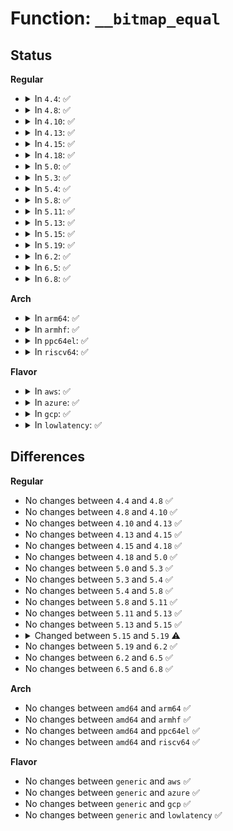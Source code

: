 # Function: <code>__bitmap_equal</code>

## Status
<b>Regular</b>
<ul>
<li>
<details>
<summary>In <code>4.4</code>: ✅</summary>

```c
int __bitmap_equal(const long unsigned int *bitmap1, const long unsigned int *bitmap2, unsigned int bits);
```

**Collision:** Unique Global

**Inline:** No

**Transformation:** False

**Instances:**

```
In lib/bitmap.c (ffffffff813f8dd0)
Location: lib/bitmap.c:45
Inline: False
Direct callers:
  - arch/x86/kernel/apic/vector.c:assign_irq_vector
  - arch/x86/kernel/apic/apic_flat_64.c:flat_send_IPI_allbutself
  - kernel/workqueue.c:wq_calc_node_cpumask
  - kernel/workqueue.c:alloc_unbound_pwq
  - kernel/workqueue.c:wq_update_unbound_numa
  - kernel/sched/core.c:cpu_attach_domain
  - kernel/sched/core.c:cpu_attach_domain
  - kernel/sched/core.c:__set_cpus_allowed_ptr
  - kernel/sched/core.c:build_sched_domains
  - kernel/sched/core.c:partition_sched_domains
  - kernel/sched/core.c:partition_sched_domains
  - kernel/time/tick-common.c:tick_setup_device
  - kernel/time/tick-broadcast.c:tick_broadcast_set_event
  - kernel/cpuset.c:rebuild_sched_domains_locked
  - kernel/cpuset.c:cpuset_write_resmask
  - kernel/cpuset.c:cpuset_write_resmask
  - kernel/cpuset.c:cpuset_write_resmask
  - kernel/cpuset.c:cpuset_hotplug_workfn
  - kernel/cpuset.c:cpuset_hotplug_workfn
  - kernel/cpuset.c:cpuset_hotplug_workfn
  - kernel/padata.c:padata_replace
  - kernel/padata.c:padata_replace
  - kernel/padata.c:padata_replace
  - drivers/xen/xen-acpi-processor.c:xen_upload_processor_pm_data
```
**Symbols:**

```
ffffffff813f8dd0-ffffffff813f8e39: __bitmap_equal (STB_GLOBAL)
```
</details>
</li>
<li>
<details>
<summary>In <code>4.8</code>: ✅</summary>

```c
int __bitmap_equal(const long unsigned int *bitmap1, const long unsigned int *bitmap2, unsigned int bits);
```

**Collision:** Unique Global

**Inline:** No

**Transformation:** False

**Instances:**

```
In lib/bitmap.c (ffffffff8143fc80)
Location: lib/bitmap.c:47
Inline: False
Direct callers:
  - arch/x86/kernel/apic/vector.c:assign_irq_vector
  - arch/x86/kernel/apic/apic_flat_64.c:flat_send_IPI_allbutself
  - kernel/workqueue.c:wq_update_unbound_numa
  - kernel/workqueue.c:wq_calc_node_cpumask
  - kernel/workqueue.c:alloc_unbound_pwq
  - kernel/sched/core.c:partition_sched_domains
  - kernel/sched/core.c:partition_sched_domains
  - kernel/sched/core.c:build_sched_domains
  - kernel/sched/core.c:cpu_attach_domain
  - kernel/sched/core.c:cpu_attach_domain
  - kernel/sched/core.c:__set_cpus_allowed_ptr
  - kernel/time/tick-common.c:tick_setup_device
  - kernel/time/tick-broadcast.c:tick_broadcast_set_event
  - kernel/cpuset.c:cpuset_hotplug_workfn
  - kernel/cpuset.c:cpuset_hotplug_workfn
  - kernel/cpuset.c:cpuset_hotplug_workfn
  - kernel/cpuset.c:cpuset_write_resmask
  - kernel/cpuset.c:cpuset_write_resmask
  - kernel/cpuset.c:cpuset_write_resmask
  - kernel/cpuset.c:rebuild_sched_domains_locked
  - kernel/padata.c:padata_replace
  - kernel/padata.c:padata_replace
  - kernel/padata.c:padata_replace
  - drivers/xen/xen-acpi-processor.c:xen_upload_processor_pm_data
```
**Symbols:**

```
ffffffff8143fc80-ffffffff8143fcf1: __bitmap_equal (STB_GLOBAL)
```
</details>
</li>
<li>
<details>
<summary>In <code>4.10</code>: ✅</summary>

```c
int __bitmap_equal(const long unsigned int *bitmap1, const long unsigned int *bitmap2, unsigned int bits);
```

**Collision:** Unique Global

**Inline:** No

**Transformation:** False

**Instances:**

```
In lib/bitmap.c (ffffffff8145cd80)
Location: lib/bitmap.c:47
Inline: False
Direct callers:
  - arch/x86/kernel/smp.c:native_send_call_func_ipi
  - arch/x86/kernel/smp.c:native_send_call_func_ipi
  - arch/x86/kernel/apic/vector.c:assign_irq_vector
  - arch/x86/kernel/apic/apic_flat_64.c:flat_send_IPI_allbutself
  - kernel/workqueue.c:wq_update_unbound_numa
  - kernel/workqueue.c:alloc_unbound_pwq
  - kernel/sched/core.c:partition_sched_domains
  - kernel/sched/core.c:partition_sched_domains
  - kernel/sched/core.c:build_sched_domains
  - kernel/sched/core.c:cpu_attach_domain
  - kernel/sched/core.c:__set_cpus_allowed_ptr
  - kernel/time/tick-common.c:tick_setup_device
  - kernel/time/tick-broadcast.c:tick_broadcast_set_event
  - kernel/cpuset.c:cpuset_hotplug_workfn
  - kernel/cpuset.c:cpuset_hotplug_workfn
  - kernel/cpuset.c:cpuset_hotplug_workfn
  - kernel/cpuset.c:cpuset_hotplug_workfn
  - kernel/cpuset.c:cpuset_write_resmask
  - kernel/cpuset.c:cpuset_write_resmask
  - kernel/cpuset.c:cpuset_write_resmask
  - kernel/cpuset.c:cpuset_write_resmask
  - kernel/cpuset.c:cpuset_write_resmask
  - kernel/cpuset.c:cpuset_write_resmask
  - kernel/cpuset.c:rebuild_sched_domains_locked
  - kernel/trace/trace_hwlat.c:kthread_fn
  - kernel/padata.c:padata_replace
  - kernel/padata.c:padata_replace
  - kernel/padata.c:padata_replace
  - mm/mempolicy.c:mpol_rebind_policy
  - drivers/xen/xen-acpi-processor.c:xen_upload_processor_pm_data
```
**Symbols:**

```
ffffffff8145cd80-ffffffff8145cdf1: __bitmap_equal (STB_GLOBAL)
```
</details>
</li>
<li>
<details>
<summary>In <code>4.13</code>: ✅</summary>

```c
int __bitmap_equal(const long unsigned int *bitmap1, const long unsigned int *bitmap2, unsigned int bits);
```

**Collision:** Unique Global

**Inline:** No

**Transformation:** False

**Instances:**

```
In lib/bitmap.c (ffffffff81461fd0)
Location: lib/bitmap.c:47
Inline: False
Direct callers:
  - arch/x86/kernel/smp.c:native_send_call_func_ipi
  - arch/x86/kernel/smp.c:native_send_call_func_ipi
  - arch/x86/kernel/apic/vector.c:assign_irq_vector
  - arch/x86/kernel/apic/apic_flat_64.c:flat_send_IPI_allbutself
  - kernel/workqueue.c:wq_update_unbound_numa
  - kernel/workqueue.c:alloc_unbound_pwq
  - kernel/sched/core.c:__set_cpus_allowed_ptr
  - kernel/sched/topology.c:partition_sched_domains
  - kernel/sched/topology.c:partition_sched_domains
  - kernel/sched/topology.c:build_sched_domains
  - kernel/sched/topology.c:build_sched_domains
  - kernel/sched/topology.c:build_sched_domains
  - kernel/sched/topology.c:cpu_attach_domain
  - kernel/sched/topology.c:cpu_attach_domain
  - kernel/sched/topology.c:cpu_attach_domain
  - kernel/sched/topology.c:cpu_attach_domain
  - kernel/time/tick-common.c:tick_setup_device
  - kernel/time/tick-broadcast.c:tick_broadcast_set_event
  - kernel/cgroup/cpuset.c:cpuset_hotplug_workfn
  - kernel/cgroup/cpuset.c:cpuset_hotplug_workfn
  - kernel/cgroup/cpuset.c:cpuset_write_resmask
  - kernel/cgroup/cpuset.c:cpuset_write_resmask
  - kernel/cgroup/cpuset.c:cpuset_write_resmask
  - kernel/cgroup/cpuset.c:rebuild_sched_domains_locked
  - kernel/trace/trace_hwlat.c:kthread_fn
  - kernel/padata.c:padata_replace
  - kernel/padata.c:padata_replace
  - kernel/padata.c:padata_replace
  - drivers/xen/xen-acpi-processor.c:xen_upload_processor_pm_data
```
**Symbols:**

```
ffffffff81461fd0-ffffffff81462040: __bitmap_equal (STB_GLOBAL)
```
</details>
</li>
<li>
<details>
<summary>In <code>4.15</code>: ✅</summary>

```c
int __bitmap_equal(const long unsigned int *bitmap1, const long unsigned int *bitmap2, unsigned int bits);
```

**Collision:** Unique Global

**Inline:** No

**Transformation:** False

**Instances:**

```
In lib/bitmap.c (ffffffff8148deb0)
Location: lib/bitmap.c:49
Inline: False
Direct callers:
  - arch/x86/hyperv/mmu.c:hyperv_flush_tlb_others_ex
  - arch/x86/hyperv/mmu.c:hyperv_flush_tlb_others
  - arch/x86/kernel/smp.c:native_send_call_func_ipi
  - arch/x86/kernel/smp.c:native_send_call_func_ipi
  - arch/x86/kernel/apic/apic_flat_64.c:flat_send_IPI_allbutself
  - kernel/workqueue.c:wq_update_unbound_numa
  - kernel/workqueue.c:alloc_unbound_pwq
  - kernel/sched/core.c:__set_cpus_allowed_ptr
  - kernel/sched/topology.c:partition_sched_domains
  - kernel/sched/topology.c:partition_sched_domains
  - kernel/sched/topology.c:build_sched_domains
  - kernel/sched/topology.c:build_sched_domains
  - kernel/sched/topology.c:build_sched_domains
  - kernel/sched/topology.c:cpu_attach_domain
  - kernel/sched/topology.c:cpu_attach_domain
  - kernel/sched/topology.c:cpu_attach_domain
  - kernel/sched/topology.c:cpu_attach_domain
  - kernel/sched/isolation.c:housekeeping_setup
  - kernel/time/tick-common.c:tick_setup_device
  - kernel/time/tick-broadcast.c:tick_broadcast_set_event
  - kernel/cgroup/cpuset.c:cpuset_hotplug_workfn
  - kernel/cgroup/cpuset.c:cpuset_hotplug_workfn
  - kernel/cgroup/cpuset.c:cpuset_write_resmask
  - kernel/cgroup/cpuset.c:cpuset_write_resmask
  - kernel/cgroup/cpuset.c:cpuset_write_resmask
  - kernel/cgroup/cpuset.c:rebuild_sched_domains_locked
  - kernel/trace/trace_hwlat.c:kthread_fn
  - kernel/padata.c:padata_replace
  - kernel/padata.c:padata_replace
  - kernel/padata.c:padata_replace
  - drivers/xen/xen-acpi-processor.c:xen_upload_processor_pm_data
```
**Symbols:**

```
ffffffff8148deb0-ffffffff8148df20: __bitmap_equal (STB_GLOBAL)
```
</details>
</li>
<li>
<details>
<summary>In <code>4.18</code>: ✅</summary>

```c
int __bitmap_equal(const long unsigned int *bitmap1, const long unsigned int *bitmap2, unsigned int bits);
```

**Collision:** Unique Global

**Inline:** No

**Transformation:** False

**Instances:**

```
In lib/bitmap.c (ffffffff814c2c30)
Location: lib/bitmap.c:49
Inline: False
Direct callers:
  - arch/x86/hyperv/mmu.c:hyperv_flush_tlb_others_ex
  - arch/x86/hyperv/mmu.c:hyperv_flush_tlb_others
  - arch/x86/kernel/smp.c:native_send_call_func_ipi
  - arch/x86/kernel/smp.c:native_send_call_func_ipi
  - arch/x86/kernel/apic/apic_flat_64.c:flat_send_IPI_allbutself
  - kernel/workqueue.c:wq_update_unbound_numa
  - kernel/workqueue.c:alloc_unbound_pwq
  - kernel/sched/core.c:__set_cpus_allowed_ptr
  - kernel/sched/topology.c:partition_sched_domains
  - kernel/sched/topology.c:partition_sched_domains
  - kernel/sched/topology.c:build_sched_domains
  - kernel/sched/topology.c:build_sched_domains
  - kernel/sched/topology.c:build_sched_domains
  - kernel/sched/topology.c:cpu_attach_domain
  - kernel/sched/isolation.c:housekeeping_setup
  - kernel/time/tick-common.c:tick_check_preferred
  - kernel/time/tick-broadcast.c:tick_broadcast_set_event
  - kernel/cgroup/cpuset.c:cpuset_hotplug_workfn
  - kernel/cgroup/cpuset.c:cpuset_hotplug_workfn
  - kernel/cgroup/cpuset.c:cpuset_write_resmask
  - kernel/cgroup/cpuset.c:cpuset_write_resmask
  - kernel/cgroup/cpuset.c:cpuset_write_resmask
  - kernel/cgroup/cpuset.c:rebuild_sched_domains_locked
  - kernel/trace/trace_hwlat.c:kthread_fn
  - kernel/padata.c:padata_replace
  - kernel/padata.c:padata_replace
  - kernel/padata.c:padata_replace
  - drivers/xen/xen-acpi-processor.c:xen_upload_processor_pm_data
```
**Symbols:**

```
ffffffff814c2c30-ffffffff814c2c9a: __bitmap_equal (STB_GLOBAL)
```
</details>
</li>
<li>
<details>
<summary>In <code>5.0</code>: ✅</summary>

```c
int __bitmap_equal(const long unsigned int *bitmap1, const long unsigned int *bitmap2, unsigned int bits);
```

**Collision:** Unique Global

**Inline:** No

**Transformation:** False

**Instances:**

```
In lib/bitmap.c (ffffffff814d72e0)
Location: lib/bitmap.c:46
Inline: False
Direct callers:
  - arch/x86/hyperv/mmu.c:hyperv_flush_tlb_others
  - arch/x86/hyperv/hv_apic.c:__send_ipi_mask
  - arch/x86/kernel/smp.c:native_send_call_func_ipi
  - arch/x86/kernel/smp.c:native_send_call_func_ipi
  - arch/x86/kernel/apic/apic_flat_64.c:flat_send_IPI_allbutself
  - kernel/workqueue.c:wq_update_unbound_numa
  - kernel/workqueue.c:alloc_unbound_pwq
  - kernel/sched/core.c:__set_cpus_allowed_ptr
  - kernel/sched/topology.c:partition_sched_domains
  - kernel/sched/topology.c:partition_sched_domains
  - kernel/sched/topology.c:build_sched_domains
  - kernel/sched/topology.c:build_sched_domains
  - kernel/sched/topology.c:build_sched_domains
  - kernel/sched/topology.c:cpu_attach_domain
  - kernel/sched/isolation.c:housekeeping_setup
  - kernel/time/tick-common.c:tick_check_preferred
  - kernel/time/tick-broadcast.c:tick_broadcast_set_event
  - kernel/cgroup/cpuset.c:cpuset_hotplug_workfn
  - kernel/cgroup/cpuset.c:cpuset_hotplug_workfn
  - kernel/cgroup/cpuset.c:cpuset_write_resmask
  - kernel/cgroup/cpuset.c:update_cpumasks_hier
  - kernel/cgroup/cpuset.c:update_cpumasks_hier
  - kernel/cgroup/cpuset.c:rebuild_sched_domains_locked
  - kernel/trace/trace_hwlat.c:kthread_fn
  - kernel/padata.c:padata_replace
  - kernel/padata.c:padata_replace
  - kernel/padata.c:padata_replace
  - drivers/xen/xen-acpi-processor.c:xen_upload_processor_pm_data
```
**Symbols:**

```
ffffffff814d72e0-ffffffff814d734a: __bitmap_equal (STB_GLOBAL)
```
</details>
</li>
<li>
<details>
<summary>In <code>5.3</code>: ✅</summary>

```c
int __bitmap_equal(const long unsigned int *bitmap1, const long unsigned int *bitmap2, unsigned int bits);
```

**Collision:** Unique Global

**Inline:** No

**Transformation:** False

**Instances:**

```
In lib/bitmap.c (ffffffff81503140)
Location: lib/bitmap.c:46
Inline: False
Direct callers:
  - arch/x86/hyperv/mmu.c:hyperv_flush_tlb_others
  - arch/x86/hyperv/hv_apic.c:__send_ipi_mask_ex
  - arch/x86/kernel/smp.c:native_send_call_func_ipi
  - arch/x86/kernel/smp.c:native_send_call_func_ipi
  - arch/x86/kernel/apic/apic_flat_64.c:flat_send_IPI_allbutself
  - kernel/workqueue.c:wq_update_unbound_numa
  - kernel/workqueue.c:alloc_unbound_pwq
  - kernel/sched/core.c:__set_cpus_allowed_ptr
  - kernel/sched/topology.c:partition_sched_domains
  - kernel/sched/topology.c:partition_sched_domains
  - kernel/sched/topology.c:build_sched_domains
  - kernel/sched/topology.c:build_overlap_sched_groups
  - kernel/sched/topology.c:build_overlap_sched_groups
  - kernel/sched/topology.c:cpu_attach_domain
  - kernel/sched/isolation.c:housekeeping_setup
  - kernel/time/tick-common.c:tick_check_preferred
  - kernel/time/tick-broadcast.c:tick_broadcast_set_event
  - kernel/cgroup/cpuset.c:cpuset_hotplug_workfn
  - kernel/cgroup/cpuset.c:cpuset_hotplug_update_tasks
  - kernel/cgroup/cpuset.c:cpuset_write_resmask
  - kernel/cgroup/cpuset.c:update_cpumasks_hier
  - kernel/cgroup/cpuset.c:update_cpumasks_hier
  - kernel/cgroup/cpuset.c:rebuild_sched_domains_locked
  - kernel/trace/trace_hwlat.c:kthread_fn
  - kernel/padata.c:padata_replace
  - kernel/padata.c:padata_replace
  - kernel/padata.c:padata_replace
  - drivers/xen/xen-acpi-processor.c:xen_upload_processor_pm_data
  - drivers/net/phy/phy.c:phy_speed_up
```
**Symbols:**

```
ffffffff81503140-ffffffff815031a3: __bitmap_equal (STB_GLOBAL)
```
</details>
</li>
<li>
<details>
<summary>In <code>5.4</code>: ✅</summary>

```c
int __bitmap_equal(const long unsigned int *bitmap1, const long unsigned int *bitmap2, unsigned int bits);
```

**Collision:** Unique Global

**Inline:** No

**Transformation:** False

**Instances:**

```
In lib/bitmap.c (ffffffff815210e0)
Location: lib/bitmap.c:46
Inline: False
Direct callers:
  - arch/x86/hyperv/mmu.c:hyperv_flush_tlb_others
  - arch/x86/hyperv/hv_apic.c:__send_ipi_mask_ex
  - arch/x86/kernel/apic/ipi.c:apic_smt_update
  - kernel/workqueue.c:wq_update_unbound_numa
  - kernel/workqueue.c:alloc_unbound_pwq
  - kernel/sched/core.c:__set_cpus_allowed_ptr
  - kernel/sched/topology.c:partition_sched_domains_locked
  - kernel/sched/topology.c:partition_sched_domains_locked
  - kernel/sched/topology.c:build_sched_domains
  - kernel/sched/topology.c:build_sched_domains
  - kernel/sched/topology.c:build_overlap_sched_groups
  - kernel/sched/topology.c:build_overlap_sched_groups
  - kernel/sched/topology.c:cpu_attach_domain
  - kernel/sched/isolation.c:housekeeping_setup
  - kernel/time/tick-common.c:tick_check_preferred
  - kernel/time/tick-broadcast.c:tick_broadcast_set_event
  - kernel/cgroup/cpuset.c:cpuset_hotplug_workfn
  - kernel/cgroup/cpuset.c:cpuset_hotplug_update_tasks
  - kernel/cgroup/cpuset.c:cpuset_write_resmask
  - kernel/cgroup/cpuset.c:update_cpumasks_hier
  - kernel/cgroup/cpuset.c:update_cpumasks_hier
  - kernel/cgroup/cpuset.c:rebuild_sched_domains_locked
  - kernel/trace/trace_hwlat.c:kthread_fn
  - kernel/padata.c:padata_replace
  - kernel/padata.c:padata_replace
  - drivers/xen/xen-acpi-processor.c:xen_upload_processor_pm_data
```
**Symbols:**

```
ffffffff815210e0-ffffffff81521143: __bitmap_equal (STB_GLOBAL)
```
</details>
</li>
<li>
<details>
<summary>In <code>5.8</code>: ✅</summary>

```c
int __bitmap_equal(const long unsigned int *bitmap1, const long unsigned int *bitmap2, unsigned int bits);
```

**Collision:** Unique Global

**Inline:** No

**Transformation:** False

**Instances:**

```
In lib/bitmap.c (ffffffff815842e0)
Location: lib/bitmap.c:46
Inline: False
Direct callers:
  - arch/x86/hyperv/mmu.c:hyperv_flush_tlb_others
  - arch/x86/kernel/apic/ipi.c:apic_smt_update
  - kernel/workqueue.c:wq_update_unbound_numa
  - kernel/workqueue.c:wq_calc_node_cpumask
  - kernel/workqueue.c:get_unbound_pool
  - kernel/sched/core.c:__set_cpus_allowed_ptr
  - kernel/sched/topology.c:partition_sched_domains_locked
  - kernel/sched/topology.c:partition_sched_domains_locked
  - kernel/sched/topology.c:partition_sched_domains_locked
  - kernel/sched/topology.c:build_sched_domains
  - kernel/sched/topology.c:build_sched_domains
  - kernel/sched/topology.c:init_overlap_sched_group
  - kernel/sched/topology.c:build_balance_mask
  - kernel/sched/topology.c:cpu_attach_domain
  - kernel/sched/isolation.c:housekeeping_setup
  - kernel/time/tick-common.c:tick_check_preferred
  - kernel/time/tick-common.c:tick_check_percpu
  - kernel/time/tick-common.c:tick_check_percpu
  - kernel/time/tick-common.c:tick_setup_device
  - kernel/time/tick-broadcast.c:tick_broadcast_set_event
  - kernel/cgroup/cpuset.c:cpuset_hotplug_workfn
  - kernel/cgroup/cpuset.c:cpuset_hotplug_update_tasks
  - kernel/cgroup/cpuset.c:update_cpumask
  - kernel/cgroup/cpuset.c:update_cpumasks_hier
  - kernel/cgroup/cpuset.c:update_cpumasks_hier
  - kernel/cgroup/cpuset.c:update_parent_subparts_cpumask
  - kernel/cgroup/cpuset.c:update_parent_subparts_cpumask
  - kernel/cgroup/cpuset.c:update_parent_subparts_cpumask
  - kernel/cgroup/cpuset.c:rebuild_sched_domains_locked
  - kernel/trace/trace_hwlat.c:move_to_next_cpu
  - drivers/xen/xen-acpi-processor.c:check_acpi_ids
  - net/ethtool/linkmodes.c:ethnl_auto_linkmodes
```
**Symbols:**

```
ffffffff815842e0-ffffffff81584339: __bitmap_equal (STB_GLOBAL)
```
</details>
</li>
<li>
<details>
<summary>In <code>5.11</code>: ✅</summary>

```c
int __bitmap_equal(const long unsigned int *bitmap1, const long unsigned int *bitmap2, unsigned int bits);
```

**Collision:** Unique Global

**Inline:** No

**Transformation:** False

**Instances:**

```
In lib/bitmap.c (ffffffff815a13f0)
Location: lib/bitmap.c:46
Inline: False
Direct callers:
  - arch/x86/hyperv/mmu.c:hyperv_flush_tlb_others
  - arch/x86/kernel/apic/ipi.c:apic_smt_update
  - kernel/workqueue.c:wq_update_unbound_numa
  - kernel/workqueue.c:wq_calc_node_cpumask
  - kernel/workqueue.c:get_unbound_pool
  - kernel/sched/core.c:__set_cpus_allowed_ptr
  - kernel/sched/topology.c:partition_sched_domains_locked
  - kernel/sched/topology.c:partition_sched_domains_locked
  - kernel/sched/topology.c:partition_sched_domains_locked
  - kernel/sched/topology.c:build_sched_domains
  - kernel/sched/topology.c:build_sched_domains
  - kernel/sched/topology.c:init_overlap_sched_group
  - kernel/sched/topology.c:build_balance_mask
  - kernel/sched/topology.c:cpu_attach_domain
  - kernel/sched/isolation.c:housekeeping_setup
  - kernel/time/tick-common.c:tick_check_preferred
  - kernel/time/tick-common.c:tick_check_percpu
  - kernel/time/tick-common.c:tick_check_percpu
  - kernel/time/tick-common.c:tick_setup_device
  - kernel/time/tick-broadcast.c:tick_broadcast_set_event
  - kernel/cgroup/cpuset.c:cpuset_hotplug_workfn
  - kernel/cgroup/cpuset.c:cpuset_hotplug_update_tasks
  - kernel/cgroup/cpuset.c:update_cpumask
  - kernel/cgroup/cpuset.c:update_cpumasks_hier
  - kernel/cgroup/cpuset.c:update_cpumasks_hier
  - kernel/cgroup/cpuset.c:update_parent_subparts_cpumask
  - kernel/cgroup/cpuset.c:update_parent_subparts_cpumask
  - kernel/cgroup/cpuset.c:update_parent_subparts_cpumask
  - kernel/cgroup/cpuset.c:rebuild_sched_domains_locked
  - kernel/trace/trace_hwlat.c:move_to_next_cpu
  - drivers/xen/xen-acpi-processor.c:check_acpi_ids
  - net/ethtool/linkmodes.c:ethnl_auto_linkmodes
```
**Symbols:**

```
ffffffff815a13f0-ffffffff815a1449: __bitmap_equal (STB_GLOBAL)
```
</details>
</li>
<li>
<details>
<summary>In <code>5.13</code>: ✅</summary>

```c
int __bitmap_equal(const long unsigned int *bitmap1, const long unsigned int *bitmap2, unsigned int bits);
```

**Collision:** Unique Global

**Inline:** No

**Transformation:** False

**Instances:**

```
In lib/bitmap.c (ffffffff815a82a0)
Location: lib/bitmap.c:48
Inline: False
Direct callers:
  - arch/x86/hyperv/mmu.c:hyperv_flush_tlb_multi
  - arch/x86/kernel/apic/ipi.c:apic_smt_update
  - kernel/workqueue.c:wq_update_unbound_numa
  - kernel/workqueue.c:wq_calc_node_cpumask
  - kernel/workqueue.c:get_unbound_pool
  - kernel/sched/core.c:__set_cpus_allowed_ptr
  - kernel/sched/topology.c:partition_sched_domains_locked
  - kernel/sched/topology.c:partition_sched_domains_locked
  - kernel/sched/topology.c:partition_sched_domains_locked
  - kernel/sched/topology.c:build_sched_domains
  - kernel/sched/topology.c:build_sched_domains
  - kernel/sched/topology.c:build_overlap_sched_groups
  - kernel/sched/topology.c:build_overlap_sched_groups
  - kernel/sched/topology.c:build_overlap_sched_groups
  - kernel/sched/topology.c:cpu_attach_domain
  - kernel/sched/isolation.c:housekeeping_setup
  - kernel/time/tick-common.c:tick_check_replacement
  - kernel/time/tick-common.c:tick_check_replacement
  - kernel/time/tick-common.c:tick_check_replacement
  - kernel/time/tick-common.c:tick_setup_device
  - kernel/time/tick-broadcast.c:tick_broadcast_set_event
  - kernel/cgroup/cpuset.c:cpuset_hotplug_workfn
  - kernel/cgroup/cpuset.c:cpuset_hotplug_update_tasks
  - kernel/cgroup/cpuset.c:update_cpumask
  - kernel/cgroup/cpuset.c:update_cpumasks_hier
  - kernel/cgroup/cpuset.c:update_cpumasks_hier
  - kernel/cgroup/cpuset.c:update_parent_subparts_cpumask
  - kernel/cgroup/cpuset.c:update_parent_subparts_cpumask
  - kernel/cgroup/cpuset.c:update_parent_subparts_cpumask
  - kernel/cgroup/cpuset.c:rebuild_sched_domains_locked
  - kernel/trace/trace_hwlat.c:move_to_next_cpu
  - drivers/xen/xen-acpi-processor.c:check_acpi_ids
  - net/ethtool/linkmodes.c:ethnl_auto_linkmodes
```
**Symbols:**

```
ffffffff815a82a0-ffffffff815a82ff: __bitmap_equal (STB_GLOBAL)
```
</details>
</li>
<li>
<details>
<summary>In <code>5.15</code>: ✅</summary>

```c
int __bitmap_equal(const long unsigned int *bitmap1, const long unsigned int *bitmap2, unsigned int bits);
```

**Collision:** Unique Global

**Inline:** No

**Transformation:** False

**Instances:**

```
In lib/bitmap.c (ffffffff81611260)
Location: lib/bitmap.c:48
Inline: False
Direct callers:
  - arch/x86/hyperv/mmu.c:hyperv_flush_tlb_multi
  - arch/x86/kernel/apic/ipi.c:apic_smt_update
  - kernel/workqueue.c:workqueue_set_unbound_cpumask
  - kernel/workqueue.c:wq_update_unbound_numa
  - kernel/workqueue.c:wq_calc_node_cpumask
  - kernel/workqueue.c:get_unbound_pool
  - kernel/sched/core.c:__set_cpus_allowed_ptr_locked
  - kernel/sched/topology.c:partition_sched_domains_locked
  - kernel/sched/topology.c:partition_sched_domains_locked
  - kernel/sched/topology.c:partition_sched_domains_locked
  - kernel/sched/topology.c:build_sched_domains
  - kernel/sched/topology.c:build_sched_domains
  - kernel/sched/topology.c:build_overlap_sched_groups
  - kernel/sched/topology.c:build_overlap_sched_groups
  - kernel/sched/topology.c:build_overlap_sched_groups
  - kernel/sched/topology.c:cpu_attach_domain
  - kernel/sched/isolation.c:housekeeping_setup
  - kernel/time/tick-common.c:tick_check_replacement
  - kernel/time/tick-common.c:tick_check_replacement
  - kernel/time/tick-common.c:tick_check_replacement
  - kernel/time/tick-common.c:tick_setup_device
  - kernel/time/tick-broadcast.c:tick_broadcast_set_event
  - kernel/cgroup/cpuset.c:cpuset_hotplug_workfn
  - kernel/cgroup/cpuset.c:cpuset_hotplug_update_tasks
  - kernel/cgroup/cpuset.c:update_cpumask
  - kernel/cgroup/cpuset.c:update_cpumasks_hier
  - kernel/cgroup/cpuset.c:update_cpumasks_hier
  - kernel/cgroup/cpuset.c:update_parent_subparts_cpumask
  - kernel/cgroup/cpuset.c:update_parent_subparts_cpumask
  - kernel/cgroup/cpuset.c:update_parent_subparts_cpumask
  - kernel/cgroup/cpuset.c:rebuild_sched_domains_locked
  - kernel/trace/trace_hwlat.c:move_to_next_cpu
  - drivers/xen/xen-acpi-processor.c:check_acpi_ids
  - net/ethtool/linkmodes.c:ethnl_auto_linkmodes
```
**Symbols:**

```
ffffffff81611260-ffffffff816112bf: __bitmap_equal (STB_GLOBAL)
```
</details>
</li>
<li>
<details>
<summary>In <code>5.19</code>: ✅</summary>

```c
bool __bitmap_equal(const long unsigned int *bitmap1, const long unsigned int *bitmap2, unsigned int bits);
```

**Collision:** Unique Global

**Inline:** No

**Transformation:** False

**Instances:**

```
In lib/bitmap.c (ffffffff816dd2a0)
Location: lib/bitmap.c:48
Inline: False
Direct callers:
  - arch/x86/hyperv/mmu.c:hyperv_flush_tlb_multi
  - arch/x86/kernel/apic/ipi.c:apic_smt_update
  - kernel/workqueue.c:workqueue_set_unbound_cpumask
  - kernel/workqueue.c:wq_update_unbound_numa
  - kernel/workqueue.c:wq_calc_node_cpumask
  - kernel/workqueue.c:get_unbound_pool
  - kernel/sched/core.c:__set_cpus_allowed_ptr_locked
  - kernel/sched/build_utility.c:partition_sched_domains_locked
  - kernel/sched/build_utility.c:partition_sched_domains_locked
  - kernel/sched/build_utility.c:partition_sched_domains_locked
  - kernel/sched/build_utility.c:build_sched_domains
  - kernel/sched/build_utility.c:build_sched_domains
  - kernel/sched/build_utility.c:build_overlap_sched_groups
  - kernel/sched/build_utility.c:build_overlap_sched_groups
  - kernel/sched/build_utility.c:build_overlap_sched_groups
  - kernel/sched/build_utility.c:cpu_attach_domain
  - kernel/time/tick-common.c:tick_check_replacement
  - kernel/time/tick-common.c:tick_check_replacement
  - kernel/time/tick-common.c:tick_check_replacement
  - kernel/time/tick-common.c:tick_setup_device
  - kernel/time/tick-broadcast.c:tick_broadcast_set_event
  - kernel/cgroup/cpuset.c:cpuset_hotplug_workfn
  - kernel/cgroup/cpuset.c:cpuset_hotplug_update_tasks
  - kernel/cgroup/cpuset.c:update_cpumask
  - kernel/cgroup/cpuset.c:update_cpumasks_hier
  - kernel/cgroup/cpuset.c:update_cpumasks_hier
  - kernel/cgroup/cpuset.c:update_parent_subparts_cpumask
  - kernel/cgroup/cpuset.c:update_parent_subparts_cpumask
  - kernel/cgroup/cpuset.c:update_parent_subparts_cpumask
  - kernel/cgroup/cpuset.c:rebuild_sched_domains_locked
  - kernel/trace/trace_hwlat.c:move_to_next_cpu
  - drivers/xen/xen-acpi-processor.c:check_acpi_ids
  - drivers/net/phy/phy.c:phy_speed_up
  - drivers/net/phy/phy.c:phy_speed_down
  - net/ethtool/linkmodes.c:ethnl_auto_linkmodes
```
**Symbols:**

```
ffffffff816dd2a0-ffffffff816dd321: __bitmap_equal (STB_GLOBAL)
```
</details>
</li>
<li>
<details>
<summary>In <code>6.2</code>: ✅</summary>

```c
bool __bitmap_equal(const long unsigned int *bitmap1, const long unsigned int *bitmap2, unsigned int bits);
```

**Collision:** Unique Global

**Inline:** No

**Transformation:** False

**Instances:**

```
In lib/bitmap.c (ffffffff817cd120)
Location: lib/bitmap.c:48
Inline: False
Direct callers:
  - arch/x86/hyperv/mmu.c:hyperv_flush_tlb_multi
  - arch/x86/kernel/apic/ipi.c:apic_smt_update
  - kernel/workqueue.c:workqueue_set_unbound_cpumask
  - kernel/workqueue.c:wq_update_unbound_numa
  - kernel/workqueue.c:wq_calc_node_cpumask
  - kernel/workqueue.c:get_unbound_pool
  - kernel/sched/core.c:__set_cpus_allowed_ptr_locked
  - kernel/sched/build_utility.c:housekeeping_setup
  - kernel/sched/build_utility.c:partition_sched_domains_locked
  - kernel/sched/build_utility.c:partition_sched_domains_locked
  - kernel/sched/build_utility.c:partition_sched_domains_locked
  - kernel/sched/build_utility.c:build_sched_domains
  - kernel/sched/build_utility.c:build_sched_domains
  - kernel/sched/build_utility.c:build_overlap_sched_groups
  - kernel/sched/build_utility.c:build_overlap_sched_groups
  - kernel/sched/build_utility.c:build_overlap_sched_groups
  - kernel/sched/build_utility.c:cpu_attach_domain
  - kernel/sched/build_utility.c:sched_domain_debug_one
  - kernel/sched/build_utility.c:sched_domain_debug_one
  - kernel/sched/build_utility.c:sched_domain_debug_one
  - kernel/time/tick-common.c:tick_check_replacement
  - kernel/time/tick-common.c:tick_check_replacement
  - kernel/time/tick-common.c:tick_check_replacement
  - kernel/time/tick-common.c:tick_setup_device
  - kernel/time/tick-broadcast.c:tick_broadcast_set_event
  - kernel/cgroup/cpuset.c:cpuset_hotplug_workfn
  - kernel/cgroup/cpuset.c:cpuset_hotplug_update_tasks
  - kernel/cgroup/cpuset.c:cpuset_attach
  - kernel/cgroup/cpuset.c:update_cpumask
  - kernel/cgroup/cpuset.c:update_cpumasks_hier
  - kernel/cgroup/cpuset.c:update_cpumasks_hier
  - kernel/cgroup/cpuset.c:update_cpumasks_hier
  - kernel/cgroup/cpuset.c:rebuild_sched_domains_locked
  - kernel/trace/trace_hwlat.c:move_to_next_cpu
  - drivers/xen/xen-acpi-processor.c:check_acpi_ids
  - drivers/net/phy/phy.c:phy_speed_up
  - drivers/net/phy/phy.c:phy_speed_down
  - net/ethtool/linkmodes.c:ethnl_auto_linkmodes
```
**Symbols:**

```
ffffffff817cd120-ffffffff817cd1a1: __bitmap_equal (STB_GLOBAL)
```
</details>
</li>
<li>
<details>
<summary>In <code>6.5</code>: ✅</summary>

```c
bool __bitmap_equal(const long unsigned int *bitmap1, const long unsigned int *bitmap2, unsigned int bits);
```

**Collision:** Unique Global

**Inline:** No

**Transformation:** False

**Instances:**

```
In lib/bitmap.c (ffffffff8180b530)
Location: lib/bitmap.c:48
Inline: False
Direct callers:
  - arch/x86/hyperv/mmu.c:hyperv_flush_tlb_multi
  - arch/x86/kernel/apic/ipi.c:apic_smt_update
  - kernel/workqueue.c:workqueue_set_unbound_cpumask
  - kernel/workqueue.c:wq_update_unbound_numa
  - kernel/workqueue.c:wq_calc_node_cpumask
  - kernel/workqueue.c:get_unbound_pool
  - kernel/sched/core.c:__set_cpus_allowed_ptr_locked
  - kernel/sched/build_utility.c:housekeeping_setup
  - kernel/sched/build_utility.c:partition_sched_domains_locked
  - kernel/sched/build_utility.c:partition_sched_domains_locked
  - kernel/sched/build_utility.c:partition_sched_domains_locked
  - kernel/sched/build_utility.c:build_sched_domains
  - kernel/sched/build_utility.c:build_sched_domains
  - kernel/sched/build_utility.c:build_overlap_sched_groups
  - kernel/sched/build_utility.c:build_overlap_sched_groups
  - kernel/sched/build_utility.c:build_overlap_sched_groups
  - kernel/sched/build_utility.c:cpu_attach_domain
  - kernel/sched/build_utility.c:sched_domain_debug_one
  - kernel/sched/build_utility.c:sched_domain_debug_one
  - kernel/sched/build_utility.c:sched_domain_debug_one
  - kernel/time/tick-common.c:tick_check_replacement
  - kernel/time/tick-common.c:tick_check_replacement
  - kernel/time/tick-common.c:tick_check_replacement
  - kernel/time/tick-common.c:tick_setup_device
  - kernel/time/tick-broadcast.c:tick_broadcast_set_event
  - kernel/cgroup/cpuset.c:cpuset_hotplug_workfn
  - kernel/cgroup/cpuset.c:cpuset_hotplug_update_tasks
  - kernel/cgroup/cpuset.c:cpuset_attach
  - kernel/cgroup/cpuset.c:update_cpumask
  - kernel/cgroup/cpuset.c:update_cpumasks_hier
  - kernel/cgroup/cpuset.c:update_cpumasks_hier
  - kernel/cgroup/cpuset.c:update_cpumasks_hier
  - kernel/cgroup/cpuset.c:rebuild_sched_domains_locked
  - kernel/trace/trace_hwlat.c:move_to_next_cpu
  - kernel/bpf/cpumask.c:bpf_cpumask_equal
  - drivers/xen/xen-acpi-processor.c:check_acpi_ids
  - drivers/net/phy/phy.c:phy_speed_up
  - drivers/net/phy/phy.c:phy_speed_down
  - net/ethtool/linkmodes.c:ethnl_auto_linkmodes
```
**Symbols:**

```
ffffffff8180b530-ffffffff8180b5b1: __bitmap_equal (STB_GLOBAL)
```
</details>
</li>
<li>
<details>
<summary>In <code>6.8</code>: ✅</summary>

```c
bool __bitmap_equal(const long unsigned int *bitmap1, const long unsigned int *bitmap2, unsigned int bits);
```

**Collision:** Unique Global

**Inline:** No

**Transformation:** False

**Instances:**

```
In lib/bitmap.c (ffffffff81851d10)
Location: lib/bitmap.c:37
Inline: False
Direct callers:
  - arch/x86/hyperv/mmu.c:hyperv_flush_tlb_multi
  - arch/x86/kernel/apic/ipi.c:apic_smt_update
  - kernel/workqueue.c:wq_unbound_cpumask_store
  - kernel/workqueue.c:workqueue_unbound_exclude_cpumask
  - kernel/workqueue.c:wqattrs_equal
  - kernel/workqueue.c:wqattrs_equal
  - kernel/sched/core.c:__set_cpus_allowed_ptr_locked
  - kernel/sched/build_utility.c:housekeeping_setup
  - kernel/sched/build_utility.c:partition_sched_domains_locked
  - kernel/sched/build_utility.c:partition_sched_domains_locked
  - kernel/sched/build_utility.c:partition_sched_domains_locked
  - kernel/sched/build_utility.c:build_sched_domains
  - kernel/sched/build_utility.c:build_sched_domains
  - kernel/sched/build_utility.c:build_overlap_sched_groups
  - kernel/sched/build_utility.c:build_overlap_sched_groups
  - kernel/sched/build_utility.c:build_overlap_sched_groups
  - kernel/sched/build_utility.c:cpu_attach_domain
  - kernel/sched/build_utility.c:sched_domain_debug_one
  - kernel/sched/build_utility.c:sched_domain_debug_one
  - kernel/sched/build_utility.c:sched_domain_debug_one
  - kernel/time/tick-common.c:tick_check_replacement
  - kernel/time/tick-common.c:tick_check_replacement
  - kernel/time/tick-common.c:tick_check_replacement
  - kernel/time/tick-common.c:tick_setup_device
  - kernel/time/tick-broadcast.c:tick_broadcast_set_event
  - kernel/cgroup/cpuset.c:cpuset_hotplug_workfn
  - kernel/cgroup/cpuset.c:cpuset_hotplug_update_tasks
  - kernel/cgroup/cpuset.c:cpuset_attach
  - kernel/cgroup/cpuset.c:cpuset_can_attach
  - kernel/cgroup/cpuset.c:update_exclusive_cpumask
  - kernel/cgroup/cpuset.c:update_exclusive_cpumask
  - kernel/cgroup/cpuset.c:update_cpumask
  - kernel/cgroup/cpuset.c:update_cpumask
  - kernel/cgroup/cpuset.c:update_sibling_cpumasks
  - kernel/cgroup/cpuset.c:update_cpumasks_hier
  - kernel/cgroup/cpuset.c:update_cpumasks_hier
  - kernel/cgroup/cpuset.c:rebuild_sched_domains_locked
  - kernel/trace/trace_hwlat.c:move_to_next_cpu
  - kernel/trace/trace_events_filter.c:filter_pred_fn_call
  - kernel/trace/trace_events_filter.c:filter_pred_fn_call
  - kernel/bpf/cpumask.c:bpf_cpumask_equal
  - drivers/xen/xen-acpi-processor.c:check_acpi_ids
  - drivers/net/phy/phy.c:phy_speed_up
  - drivers/net/phy/phy.c:phy_speed_down
  - net/ethtool/linkmodes.c:ethnl_auto_linkmodes
```
**Symbols:**

```
ffffffff81851d10-ffffffff81851d91: __bitmap_equal (STB_GLOBAL)
```
</details>
</li>
</ul>
<b>Arch</b>
<ul>
<li>
<details>
<summary>In <code>arm64</code>: ✅</summary>

```c
int __bitmap_equal(const long unsigned int *bitmap1, const long unsigned int *bitmap2, unsigned int bits);
```

**Collision:** Unique Global

**Inline:** No

**Transformation:** False

**Instances:**

```
In lib/bitmap.c (ffff80001062a778)
Location: lib/bitmap.c:46
Inline: False
```
**Symbols:**

```
ffff80001062a778-ffff80001062a7f0: __bitmap_equal (STB_GLOBAL)
```
</details>
</li>
<li>
<details>
<summary>In <code>armhf</code>: ✅</summary>

```c
int __bitmap_equal(const long unsigned int *bitmap1, const long unsigned int *bitmap2, unsigned int bits);
```

**Collision:** Unique Global

**Inline:** No

**Transformation:** False

**Instances:**

```
In lib/bitmap.c (c07d1940)
Location: lib/bitmap.c:46
Inline: False
```
**Symbols:**

```
c07d1940-c07d19c0: __bitmap_equal (STB_GLOBAL)
```
</details>
</li>
<li>
<details>
<summary>In <code>ppc64el</code>: ✅</summary>

```c
int __bitmap_equal(const long unsigned int *bitmap1, const long unsigned int *bitmap2, unsigned int bits);
```

**Collision:** Unique Global

**Inline:** No

**Transformation:** False

**Instances:**

```
In lib/bitmap.c (c0000000007cc760)
Location: lib/bitmap.c:46
Inline: False
```
**Symbols:**

```
c0000000007cc760-c0000000007cc7ec: __bitmap_equal (STB_GLOBAL)
```
</details>
</li>
<li>
<details>
<summary>In <code>riscv64</code>: ✅</summary>

```c
int __bitmap_equal(const long unsigned int *bitmap1, const long unsigned int *bitmap2, unsigned int bits);
```

**Collision:** Unique Global

**Inline:** No

**Transformation:** False

**Instances:**

```
In lib/bitmap.c (ffffffe00045b0b8)
Location: lib/bitmap.c:46
Inline: False
```
**Symbols:**

```
ffffffe00045b0b8-ffffffe00045b122: __bitmap_equal (STB_GLOBAL)
```
</details>
</li>
</ul>
<b>Flavor</b>
<ul>
<li>
<details>
<summary>In <code>aws</code>: ✅</summary>

```c
int __bitmap_equal(const long unsigned int *bitmap1, const long unsigned int *bitmap2, unsigned int bits);
```

**Collision:** Unique Global

**Inline:** No

**Transformation:** False

**Instances:**

```
In lib/bitmap.c (ffffffff815196c0)
Location: lib/bitmap.c:46
Inline: False
Direct callers:
  - arch/x86/hyperv/mmu.c:hyperv_flush_tlb_others
  - arch/x86/hyperv/hv_apic.c:__send_ipi_mask_ex
  - arch/x86/kernel/apic/ipi.c:apic_smt_update
  - kernel/workqueue.c:wq_update_unbound_numa
  - kernel/workqueue.c:alloc_unbound_pwq
  - kernel/sched/core.c:__set_cpus_allowed_ptr
  - kernel/sched/topology.c:partition_sched_domains_locked
  - kernel/sched/topology.c:partition_sched_domains_locked
  - kernel/sched/topology.c:build_sched_domains
  - kernel/sched/topology.c:build_sched_domains
  - kernel/sched/topology.c:build_overlap_sched_groups
  - kernel/sched/topology.c:build_overlap_sched_groups
  - kernel/sched/topology.c:cpu_attach_domain
  - kernel/sched/isolation.c:housekeeping_setup
  - kernel/time/tick-common.c:tick_check_preferred
  - kernel/time/tick-broadcast.c:tick_broadcast_set_event
  - kernel/cgroup/cpuset.c:cpuset_hotplug_workfn
  - kernel/cgroup/cpuset.c:cpuset_hotplug_update_tasks
  - kernel/cgroup/cpuset.c:cpuset_write_resmask
  - kernel/cgroup/cpuset.c:update_cpumasks_hier
  - kernel/cgroup/cpuset.c:update_cpumasks_hier
  - kernel/cgroup/cpuset.c:rebuild_sched_domains_locked
  - kernel/trace/trace_hwlat.c:kthread_fn
  - kernel/padata.c:padata_replace
  - kernel/padata.c:padata_replace
  - drivers/xen/xen-acpi-processor.c:xen_upload_processor_pm_data
```
**Symbols:**

```
ffffffff815196c0-ffffffff81519723: __bitmap_equal (STB_GLOBAL)
```
</details>
</li>
<li>
<details>
<summary>In <code>azure</code>: ✅</summary>

```c
int __bitmap_equal(const long unsigned int *bitmap1, const long unsigned int *bitmap2, unsigned int bits);
```

**Collision:** Unique Global

**Inline:** No

**Transformation:** False

**Instances:**

```
In lib/bitmap.c (ffffffff815099b0)
Location: lib/bitmap.c:46
Inline: False
Direct callers:
  - arch/x86/hyperv/mmu.c:hyperv_flush_tlb_others
  - arch/x86/hyperv/hv_apic.c:__send_ipi_mask
  - arch/x86/kernel/apic/ipi.c:apic_smt_update
  - kernel/workqueue.c:wq_update_unbound_numa
  - kernel/workqueue.c:alloc_unbound_pwq
  - kernel/sched/core.c:__set_cpus_allowed_ptr
  - kernel/sched/topology.c:partition_sched_domains_locked
  - kernel/sched/topology.c:partition_sched_domains_locked
  - kernel/sched/topology.c:build_sched_domains
  - kernel/sched/topology.c:build_sched_domains
  - kernel/sched/topology.c:build_overlap_sched_groups
  - kernel/sched/topology.c:build_overlap_sched_groups
  - kernel/sched/topology.c:cpu_attach_domain
  - kernel/sched/isolation.c:housekeeping_setup
  - kernel/time/tick-common.c:tick_check_preferred
  - kernel/time/tick-broadcast.c:tick_broadcast_set_event
  - kernel/cgroup/cpuset.c:cpuset_hotplug_workfn
  - kernel/cgroup/cpuset.c:cpuset_hotplug_update_tasks
  - kernel/cgroup/cpuset.c:cpuset_write_resmask
  - kernel/cgroup/cpuset.c:update_cpumasks_hier
  - kernel/cgroup/cpuset.c:update_cpumasks_hier
  - kernel/cgroup/cpuset.c:rebuild_sched_domains_locked
  - kernel/trace/trace_hwlat.c:kthread_fn
  - kernel/padata.c:padata_replace
  - kernel/padata.c:padata_replace
  - drivers/hv/channel_mgmt.c:init_vp_index
```
**Symbols:**

```
ffffffff815099b0-ffffffff81509a13: __bitmap_equal (STB_GLOBAL)
```
</details>
</li>
<li>
<details>
<summary>In <code>gcp</code>: ✅</summary>

```c
int __bitmap_equal(const long unsigned int *bitmap1, const long unsigned int *bitmap2, unsigned int bits);
```

**Collision:** Unique Global

**Inline:** No

**Transformation:** False

**Instances:**

```
In lib/bitmap.c (ffffffff81515750)
Location: lib/bitmap.c:46
Inline: False
Direct callers:
  - arch/x86/hyperv/mmu.c:hyperv_flush_tlb_others
  - arch/x86/hyperv/hv_apic.c:__send_ipi_mask_ex
  - arch/x86/kernel/apic/ipi.c:apic_smt_update
  - kernel/workqueue.c:wq_update_unbound_numa
  - kernel/workqueue.c:alloc_unbound_pwq
  - kernel/sched/core.c:__set_cpus_allowed_ptr
  - kernel/sched/topology.c:partition_sched_domains_locked
  - kernel/sched/topology.c:partition_sched_domains_locked
  - kernel/sched/topology.c:build_sched_domains
  - kernel/sched/topology.c:build_sched_domains
  - kernel/sched/topology.c:build_overlap_sched_groups
  - kernel/sched/topology.c:build_overlap_sched_groups
  - kernel/sched/topology.c:cpu_attach_domain
  - kernel/sched/isolation.c:housekeeping_setup
  - kernel/time/tick-common.c:tick_check_preferred
  - kernel/time/tick-broadcast.c:tick_broadcast_set_event
  - kernel/cgroup/cpuset.c:cpuset_hotplug_workfn
  - kernel/cgroup/cpuset.c:cpuset_hotplug_update_tasks
  - kernel/cgroup/cpuset.c:cpuset_write_resmask
  - kernel/cgroup/cpuset.c:update_cpumasks_hier
  - kernel/cgroup/cpuset.c:update_cpumasks_hier
  - kernel/cgroup/cpuset.c:rebuild_sched_domains_locked
  - kernel/trace/trace_hwlat.c:kthread_fn
  - kernel/padata.c:padata_replace
  - kernel/padata.c:padata_replace
  - drivers/xen/xen-acpi-processor.c:xen_upload_processor_pm_data
```
**Symbols:**

```
ffffffff81515750-ffffffff815157b3: __bitmap_equal (STB_GLOBAL)
```
</details>
</li>
<li>
<details>
<summary>In <code>lowlatency</code>: ✅</summary>

```c
int __bitmap_equal(const long unsigned int *bitmap1, const long unsigned int *bitmap2, unsigned int bits);
```

**Collision:** Unique Global

**Inline:** No

**Transformation:** False

**Instances:**

```
In lib/bitmap.c (ffffffff8152eee0)
Location: lib/bitmap.c:46
Inline: False
Direct callers:
  - arch/x86/hyperv/mmu.c:hyperv_flush_tlb_others
  - arch/x86/hyperv/hv_apic.c:__send_ipi_mask_ex
  - arch/x86/kernel/apic/ipi.c:apic_smt_update
  - kernel/workqueue.c:wq_update_unbound_numa
  - kernel/workqueue.c:alloc_unbound_pwq
  - kernel/sched/core.c:__set_cpus_allowed_ptr
  - kernel/sched/topology.c:partition_sched_domains_locked
  - kernel/sched/topology.c:partition_sched_domains_locked
  - kernel/sched/topology.c:build_sched_domains
  - kernel/sched/topology.c:build_sched_domains
  - kernel/sched/topology.c:build_overlap_sched_groups
  - kernel/sched/topology.c:build_overlap_sched_groups
  - kernel/sched/topology.c:cpu_attach_domain
  - kernel/sched/isolation.c:housekeeping_setup
  - kernel/time/tick-common.c:tick_check_preferred
  - kernel/time/tick-broadcast.c:tick_broadcast_set_event
  - kernel/cgroup/cpuset.c:cpuset_hotplug_workfn
  - kernel/cgroup/cpuset.c:cpuset_hotplug_update_tasks
  - kernel/cgroup/cpuset.c:cpuset_write_resmask
  - kernel/cgroup/cpuset.c:update_cpumasks_hier
  - kernel/cgroup/cpuset.c:update_cpumasks_hier
  - kernel/cgroup/cpuset.c:rebuild_sched_domains_locked
  - kernel/trace/trace_hwlat.c:kthread_fn
  - kernel/padata.c:padata_replace
  - kernel/padata.c:padata_replace
  - drivers/xen/xen-acpi-processor.c:xen_upload_processor_pm_data
```
**Symbols:**

```
ffffffff8152eee0-ffffffff8152ef43: __bitmap_equal (STB_GLOBAL)
```
</details>
</li>
</ul>

## Differences
<b>Regular</b>
<ul>
<li>
No changes between <code>4.4</code> and <code>4.8</code> ✅
</li>
<li>
No changes between <code>4.8</code> and <code>4.10</code> ✅
</li>
<li>
No changes between <code>4.10</code> and <code>4.13</code> ✅
</li>
<li>
No changes between <code>4.13</code> and <code>4.15</code> ✅
</li>
<li>
No changes between <code>4.15</code> and <code>4.18</code> ✅
</li>
<li>
No changes between <code>4.18</code> and <code>5.0</code> ✅
</li>
<li>
No changes between <code>5.0</code> and <code>5.3</code> ✅
</li>
<li>
No changes between <code>5.3</code> and <code>5.4</code> ✅
</li>
<li>
No changes between <code>5.4</code> and <code>5.8</code> ✅
</li>
<li>
No changes between <code>5.8</code> and <code>5.11</code> ✅
</li>
<li>
No changes between <code>5.11</code> and <code>5.13</code> ✅
</li>
<li>
No changes between <code>5.13</code> and <code>5.15</code> ✅
</li>
<li>
<details>
<summary>Changed between <code>5.15</code> and <code>5.19</code> ⚠️</summary>
<ul>
<li>
<b>Return type changed. </b>
<code>int</code> ➡️ <code>bool</code>
</li>
</ul>
</details>
</li>
<li>
No changes between <code>5.19</code> and <code>6.2</code> ✅
</li>
<li>
No changes between <code>6.2</code> and <code>6.5</code> ✅
</li>
<li>
No changes between <code>6.5</code> and <code>6.8</code> ✅
</li>
</ul>
<b>Arch</b>
<ul>
<li>
No changes between <code>amd64</code> and <code>arm64</code> ✅
</li>
<li>
No changes between <code>amd64</code> and <code>armhf</code> ✅
</li>
<li>
No changes between <code>amd64</code> and <code>ppc64el</code> ✅
</li>
<li>
No changes between <code>amd64</code> and <code>riscv64</code> ✅
</li>
</ul>
<b>Flavor</b>
<ul>
<li>
No changes between <code>generic</code> and <code>aws</code> ✅
</li>
<li>
No changes between <code>generic</code> and <code>azure</code> ✅
</li>
<li>
No changes between <code>generic</code> and <code>gcp</code> ✅
</li>
<li>
No changes between <code>generic</code> and <code>lowlatency</code> ✅
</li>
</ul>

